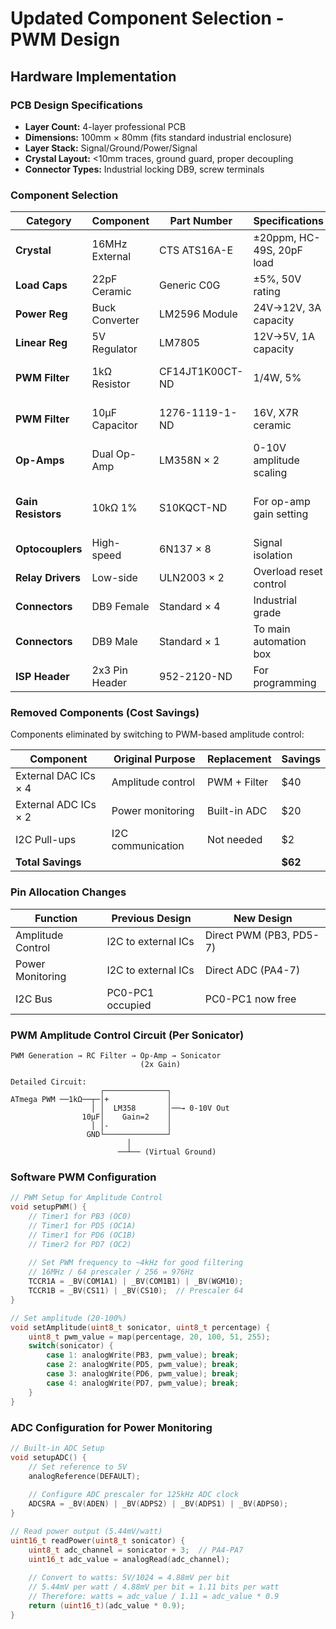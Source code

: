 # Updated Component Selection - PWM Design

## Hardware Implementation

### PCB Design Specifications

- **Layer Count:** 4-layer professional PCB
- **Dimensions:** 100mm × 80mm (fits standard industrial enclosure)
- **Layer Stack:** Signal/Ground/Power/Signal
- **Crystal Layout:** <10mm traces, ground guard, proper decoupling
- **Connector Types:** Industrial locking DB9, screw terminals

### Component Selection

| Category | Component | Part Number | Specifications | Notes |
|----------|-----------|-------------|----------------|-------|
| **Crystal** | 16MHz External | CTS ATS16A-E | ±20ppm, HC-49S, 20pF load | No change |
| **Load Caps** | 22pF Ceramic | Generic C0G | ±5%, 50V rating | No change |
| **Power Reg** | Buck Converter | LM2596 Module | 24V→12V, 3A capacity | No change |
| **Linear Reg** | 5V Regulator | LM7805 | 12V→5V, 1A capacity | No change |
| **PWM Filter** | 1kΩ Resistor | CF14JT1K00CT-ND | 1/4W, 5% | **NEW: 4x for PWM filters** |
| **PWM Filter** | 10µF Capacitor | 1276-1119-1-ND | 16V, X7R ceramic | **NEW: 4x for PWM filters** |
| **Op-Amps** | Dual Op-Amp | LM358N × 2 | 0-10V amplitude scaling | **REDUCED: Only 2 needed** |
| **Gain Resistors** | 10kΩ 1% | S10KQCT-ND | For op-amp gain setting | **NEW: 8x for precise gain** |
| **Optocouplers** | High-speed | 6N137 × 8 | Signal isolation | No change |
| **Relay Drivers** | Low-side | ULN2003 × 2 | Overload reset control | No change |
| **Connectors** | DB9 Female | Standard × 4 | Industrial grade | No change |
| **Connectors** | DB9 Male | Standard × 1 | To main automation box | No change |
| **ISP Header** | 2x3 Pin Header | 952-2120-ND | For programming | No change |

### Removed Components (Cost Savings)

Components eliminated by switching to PWM-based amplitude control:

| Component | Original Purpose | Replacement | Savings |
|-----------|-----------------|-------------|---------|
| External DAC ICs × 4 | Amplitude control | PWM + Filter | $40 |
| External ADC ICs × 2 | Power monitoring | Built-in ADC | $20 |
| I2C Pull-ups | I2C communication | Not needed | $2 |
| **Total Savings** | | | **$62** |

### Pin Allocation Changes

| Function | Previous Design | New Design |
|----------|----------------|------------|
| Amplitude Control | I2C to external ICs | Direct PWM (PB3, PD5-7) |
| Power Monitoring | I2C to external ICs | Direct ADC (PA4-7) |
| I2C Bus | PC0-PC1 occupied | PC0-PC1 now free |

### PWM Amplitude Control Circuit (Per Sonicator)

```text
PWM Generation → RC Filter → Op-Amp → Sonicator
                             (2x Gain)

Detailed Circuit:
                    ┌──────────────┐
ATmega PWM ──1kΩ──┬─│+             │
                  │ │  LM358       │──→ 0-10V Out
                10µF│    Gain=2    │
                  │ │-             │
                 GND└──────────────┘
                          │
                        ──┴── (Virtual Ground)
```

### Software PWM Configuration

```cpp
// PWM Setup for Amplitude Control
void setupPWM() {
    // Timer1 for PB3 (OC0)
    // Timer1 for PD5 (OC1A)
    // Timer1 for PD6 (OC1B)
    // Timer2 for PD7 (OC2)
    
    // Set PWM frequency to ~4kHz for good filtering
    // 16MHz / 64 prescaler / 256 = 976Hz
    TCCR1A = _BV(COM1A1) | _BV(COM1B1) | _BV(WGM10);
    TCCR1B = _BV(CS11) | _BV(CS10);  // Prescaler 64
}

// Set amplitude (20-100%)
void setAmplitude(uint8_t sonicator, uint8_t percentage) {
    uint8_t pwm_value = map(percentage, 20, 100, 51, 255);
    switch(sonicator) {
        case 1: analogWrite(PB3, pwm_value); break;
        case 2: analogWrite(PD5, pwm_value); break;
        case 3: analogWrite(PD6, pwm_value); break;
        case 4: analogWrite(PD7, pwm_value); break;
    }
}
```

### ADC Configuration for Power Monitoring

```cpp
// Built-in ADC Setup
void setupADC() {
    // Set reference to 5V
    analogReference(DEFAULT);
    
    // Configure ADC prescaler for 125kHz ADC clock
    ADCSRA = _BV(ADEN) | _BV(ADPS2) | _BV(ADPS1) | _BV(ADPS0);
}

// Read power output (5.44mV/watt)
uint16_t readPower(uint8_t sonicator) {
    uint8_t adc_channel = sonicator + 3;  // PA4-PA7
    uint16_t adc_value = analogRead(adc_channel);
    
    // Convert to watts: 5V/1024 = 4.88mV per bit
    // 5.44mV per watt / 4.88mV per bit = 1.11 bits per watt
    // Therefore: watts = adc_value / 1.11 = adc_value * 0.9
    return (uint16_t)(adc_value * 0.9);
}
```

